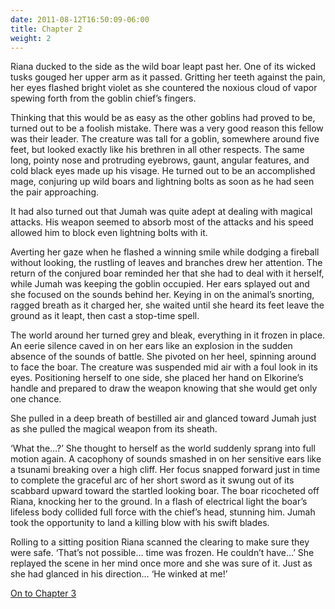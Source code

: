 ```yaml
---
date: 2011-08-12T16:50:09-06:00
title: Chapter 2
weight: 2
---
```

Riana ducked to the side as the wild boar leapt past her. One of its wicked tusks gouged her upper arm as it passed. Gritting her teeth against the pain, her eyes flashed bright violet as she countered the noxious cloud of vapor spewing forth from the goblin chief&rsquo;s fingers.

Thinking that this would be as easy as the other goblins had proved to be, turned out to be a foolish mistake. There was a very good reason this fellow was their leader. The creature was tall for a goblin, somewhere around five feet, but looked exactly like his brethren in all other respects. The same long, pointy nose and protruding eyebrows, gaunt, angular features, and cold black eyes made up his visage. He turned out to be an accomplished mage, conjuring up wild boars and lightning bolts as soon as he had seen the pair approaching.

It had also turned out that Jumah was quite adept at dealing with magical attacks. His weapon seemed to absorb most of the attacks and his speed allowed him to block even lightning bolts with it.

Averting her gaze when he flashed a winning smile while dodging a fireball without looking, the rustling of leaves and branches drew her attention. The return of the conjured boar reminded her that she had to deal with it herself, while Jumah was keeping the goblin occupied. Her ears splayed out and she focused on the sounds behind her. Keying in on the animal&rsquo;s snorting, ragged breath as it charged her, she waited until she heard its feet leave the ground as it leapt, then cast a stop-time spell.

The world around her turned grey and bleak, everything in it frozen in place. An eerie silence caved in on her ears like an explosion in the sudden absence of the sounds of battle. She pivoted on her heel, spinning around to face the boar. The creature was suspended mid air with a foul look in its eyes. Positioning herself to one side, she placed her hand on Elkorine&rsquo;s handle and prepared to draw the weapon knowing that she would get only one chance.

She pulled in a deep breath of bestilled air and glanced toward Jumah just as she pulled the magical weapon from its sheath.

&lsquo;What the&hellip;?&rsquo; She thought to herself as the world suddenly sprang into full motion again. A cacophony of sounds smashed in on her sensitive ears like a tsunami breaking over a high cliff. Her focus snapped forward just in time to complete the graceful arc of her short sword as it swung out of its scabbard upward toward the startled looking boar. The boar ricocheted off Riana, knocking her to the ground. In a flash of electrical light the boar&rsquo;s lifeless body collided full force with the chief&rsquo;s head, stunning him. Jumah took the opportunity to land a killing blow with his swift blades.

Rolling to a sitting position Riana scanned the clearing to make sure they were safe. &lsquo;That&rsquo;s not possible&hellip; time was frozen. He couldn&rsquo;t have&hellip;&rsquo; She replayed the scene in her mind once more and she was sure of it. Just as she had glanced in his direction&hellip; &lsquo;He winked at me!&rsquo;

[On to Chapter 3](../second-key-chapter-3)
